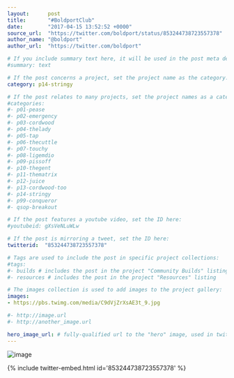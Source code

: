```yaml
---
layout:      post
title:       "#BoldportClub"
date:        "2017-04-15 13:52:52 +0000"
source_url:  "https://twitter.com/boldport/status/853244738723557378"
author_name: "@boldport"
author_url:  "https://twitter.com/boldport"

# If you include summary text here, it will be used in the post meta description instead of an excerpt from the post body
#summary: text

# If the post concerns a project, set the project name as the category:
category: p14-stringy

# If the post relates to many projects, set the project names as a categories array:
#categories:
#- p01-pease
#- p02-emergency
#- p03-cordwood
#- p04-thelady
#- p05-tap
#- p06-thecuttle
#- p07-touchy
#- p08-ligemdio
#- p09-pissoff
#- p10-thegent
#- p11-thematrix
#- p12-juice
#- p13-cordwood-too
#- p14-stringy
#- p99-conqueror
#- qsop-breakout

# If the post features a youtube video, set the ID here:
#youtubeid: gXsVeNLuWLw

# If the post is mirroring a tweet, set the ID here:
twitterid:  "853244738723557378"

# Tags are used to include the post in specific project collections:
#tags:
#- builds # includes the post in the project "Community Builds" listing
#- resources # includes the post in the project "Resources" listing

# The images collection is used to add images to the project gallery:
images:
- https://pbs.twimg.com/media/C9dVjZrXsAE3t_9.jpg

#- http://image.url
#- http://another_image.url

hero_image_url: # fully-qualified url to the "hero" image, used in twitter cards for example
---
```


![image](https://pbs.twimg.com/media/C9dVjZrXsAE3t_9.jpg)

{% include twitter-embed.html id='853244738723557378' %}


